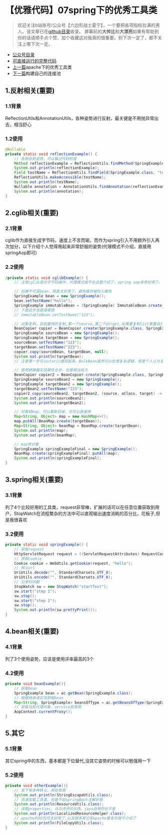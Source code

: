 # 【优雅代码】07spring下的优秀工具类
> 欢迎关注b站账号/公众号【六边形战士夏宁】，一个要把各项指标拉满的男人。该文章已在[github目录](https://github.com/edanlx/SealBook)收录。
屏幕前的**大帅比**和**大漂亮**如果有帮助到你的话请顺手点个赞、加个收藏这对我真的很重要。别下次一定了，都不关注上哪下次一定。
* [公众号目录](https://gitee.com/seal_li/SealBook/catalogue/wechat.md)
* [可直接运行的完整代码](https://github.com/edanlx/TechingCode/tree/master/demoGrace/src/main/java/com/example/demo/lesson/grace/spring)  
* [上一篇](./06apacheUtils.md)apache下的优秀工具类
* [下一篇](./08commonPool.md)构建自己的连接池

## 1.反射相关(重要)
### 1.1背景
ReflectionUtils和AnnotationUtils，各种姿势进行反射，最关键是不用抛异常出去，相当舒心
### 1.2使用
```java
@Nullable
private static void reflectionExample() {
    // 各种反射姿势，可以躲过代码检查
    Method reflectionExample = ReflectionUtils.findMethod(SpringExample.class, "reflectionExample");
    System.out.println(reflectionExample);
    Field testName = ReflectionUtils.findField(SpringExample.class, "testName");
    ReflectionUtils.makeAccessible(testName);
    System.out.println(testName);
    Nullable annotation = AnnotationUtils.findAnnotation(reflectionExample, Nullable.class);
    System.out.println(annotation);
}
```

## 2.cglib相关(重要)
### 2.1背景
cglib作为直接生成字节码，速度上不言而喻，而作为spring引入不用额外引入再次加分，以下介绍个人觉得用起来非常舒服的姿势(代理模式不介绍，直接用springAop即可)
### 2.2使用
```java
/private static void cglibExample() {
    // 注意cglib是对字节码操作，代理模式就不在这里介绍了，spring aop非常好用了，不过这个是spring带的cglib实际上不是spring的东西

    // 创建不可变bean，简直太好用了，避免缓存被别人瞎改
    SpringExample bean = new SpringExample();
    bean.setTestName("hello");
    SpringExample immutableBean = (SpringExample) ImmutableBean.create(bean);
    // 下面这步会直接报错
    // immutableBean.setTestName("123");

    // 对象复制，目前最快的复制,第一个source,第二个atrget,如果要复制list需要自行循环
    BeanCopier copier = BeanCopier.create(SpringExample.class, SpringExample.class, false);
    SpringExample sourceBean = new SpringExample();
    SpringExample targetBean = new SpringExample();
    sourceBean.setTestName("123");
    targetBean.setTestName("223");
    copier.copy(sourceBean, targetBean, null);
    System.out.println(targetBean);
    // 注意第一步可以static缓存起来，BulkBean虽然可以处理复杂逻辑，但是个人认为复杂逻辑就老实写代码实现，用这个反而累赘

    // 使用转换器实现属性合并，也是相当给力
    BeanCopier copier2 = BeanCopier.create(SpringExample.class, SpringExample.class, true);
    SpringExample sourceBean2 = new SpringExample();
    SpringExample targetBean2 = new SpringExample();
    targetBean2.setTestName("223");
    copier2.copy(sourceBean2, targetBean2, (source, aClass, target) -> ObjectUtils.defaultIfNull(source, target));
    System.out.println(sourceBean2);
    System.out.println(targetBean2);

    // 对象转map，可以重新封装，也可以直接用
    Map<String, Object> map = new HashMap<>();
    map.putAll(BeanMap.create(targetBean));
    Map<String, Object> beanMap = BeanMap.create(targetBean);
    System.out.println(map);
    System.out.println(beanMap);

    // map转对象
    SpringExample springExampleFinal = new SpringExample();
    BeanMap.create(springExampleFinal).putAll(map);
    System.out.println(springExampleFinal);
}
```

## 3.spring相关(重要)
### 3.1背景
列了4个比较好用的工具类，request非常棒，扩展的话可以在任意位置获取到用户，StopWatch在流程繁杂的方法中可以直观输出速度消耗的百分比，花板子,但是我很喜欢
### 3.2使用
```java
private static void springExample() {
    // 获取request
    HttpServletRequest request = ((ServletRequestAttributes) RequestContextHolder.getRequestAttributes()).getRequest();
    // 获取cookie
    Cookie cookie = WebUtils.getCookie(request, "hello");
    // 转义url
    UriUtils.decode("", StandardCharsets.UTF_8);
    UriUtils.encode("", StandardCharsets.UTF_8);
    // 记录时间戳
    StopWatch sw = new StopWatch("startTest");
    sw.start("step 1");
    sw.stop();
    sw.start("step 2");
    sw.stop();
    System.out.println(sw.prettyPrint());
}
```

## 4.bean相关(重要)
### 4.1背景
列了3个使用姿势，应该是使用评率最高的3个
### 4.2使用
```java
private void beanExample(){
    // 获取bean
    SpringExample bean = ac.getBean(SpringExample.class);
    // 根据继承或实现获取bean
    Map<String, SpringExample> beansOfType = ac.getBeansOfType(SpringExample.class);
    // 获取当前代理对象，service层常用
    AopContext.currentProxy();
}
```

## 5.其它
### 5.1背景
其它spring中的东西，基本都是下位替代,没其它姿势的时候可以勉强用一下
### 5.2使用
```java
private void otherExample(){
    // 其下有各种转义，用处有限
    System.out.println(StringEscapeUtils.class);
    // 资源加载工具类，但是不如springBoot注解好用
    System.out.println(ResourceUtils.class);
    // 读取properties，马马虎虎的东西，java自带的也不差
    System.out.println(LocalizedResourceHelper.class);
    // apache的IO包可太好用了,以及很多其它和apache重复的就不介绍了
    System.out.println(FileCopyUtils.class);
}
```